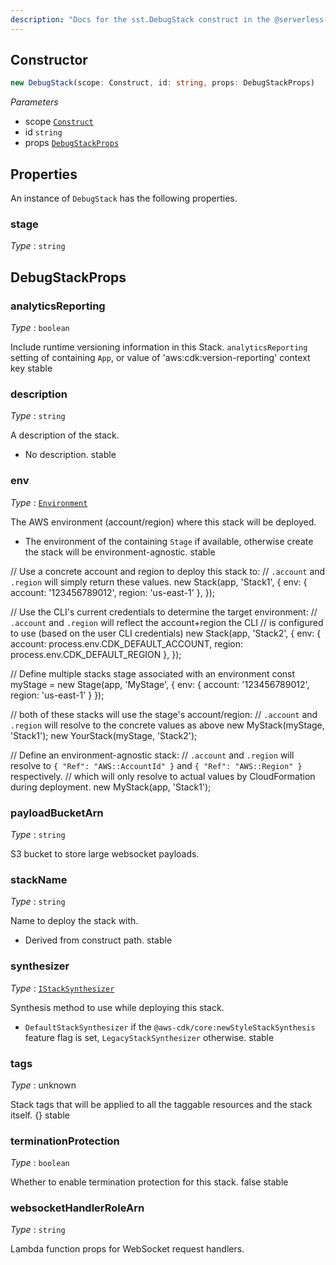 ```yaml
---
description: "Docs for the sst.DebugStack construct in the @serverless-stack/resources package"
---
```



## Constructor
```ts
new DebugStack(scope: Construct, id: string, props: DebugStackProps)
```
_Parameters_
- scope [`Construct`](https://docs.aws.amazon.com/cdk/api/v2/docs/constructs.Construct.html)
- id `string`
- props [`DebugStackProps`](#debugstackprops)
## Properties
An instance of `DebugStack` has the following properties.
### stage

_Type_ : `string`

## DebugStackProps
### analyticsReporting

_Type_ : `boolean`

Include runtime versioning information in this Stack.
`analyticsReporting` setting of containing `App`, or value of
'aws:cdk:version-reporting' context key
stable

### description

_Type_ : `string`

A description of the stack.
- No description.
stable

### env

_Type_ : [`Environment`](https://docs.aws.amazon.com/cdk/api/v2/docs/aws-cdk-lib.Environment.html)

The AWS environment (account/region) where this stack will be deployed.
- The environment of the containing `Stage` if available,
otherwise create the stack will be environment-agnostic.
stable


// Use a concrete account and region to deploy this stack to:
// `.account` and `.region` will simply return these values.
new Stack(app, 'Stack1', {
  env: {
    account: '123456789012',
    region: 'us-east-1'
  },
});

// Use the CLI's current credentials to determine the target environment:
// `.account` and `.region` will reflect the account+region the CLI
// is configured to use (based on the user CLI credentials)
new Stack(app, 'Stack2', {
  env: {
    account: process.env.CDK_DEFAULT_ACCOUNT,
    region: process.env.CDK_DEFAULT_REGION
  },
});

// Define multiple stacks stage associated with an environment
const myStage = new Stage(app, 'MyStage', {
  env: {
    account: '123456789012',
    region: 'us-east-1'
  }
});

// both of these stacks will use the stage's account/region:
// `.account` and `.region` will resolve to the concrete values as above
new MyStack(myStage, 'Stack1');
new YourStack(myStage, 'Stack2');

// Define an environment-agnostic stack:
// `.account` and `.region` will resolve to `{ "Ref": "AWS::AccountId" }` and `{ "Ref": "AWS::Region" }` respectively.
// which will only resolve to actual values by CloudFormation during deployment.
new MyStack(app, 'Stack1');

### payloadBucketArn

_Type_ : `string`

S3 bucket to store large websocket payloads.
### stackName

_Type_ : `string`

Name to deploy the stack with.
- Derived from construct path.
stable

### synthesizer

_Type_ : [`IStackSynthesizer`](https://docs.aws.amazon.com/cdk/api/v2/docs/aws-cdk-lib.IStackSynthesizer.html)

Synthesis method to use while deploying this stack.
- `DefaultStackSynthesizer` if the `@aws-cdk/core:newStyleStackSynthesis` feature flag
is set, `LegacyStackSynthesizer` otherwise.
stable

### tags

_Type_ : unknown

Stack tags that will be applied to all the taggable resources and the stack itself.
{}
stable

### terminationProtection

_Type_ : `boolean`

Whether to enable termination protection for this stack.
false
stable

### websocketHandlerRoleArn

_Type_ : `string`

Lambda function props for WebSocket request handlers.